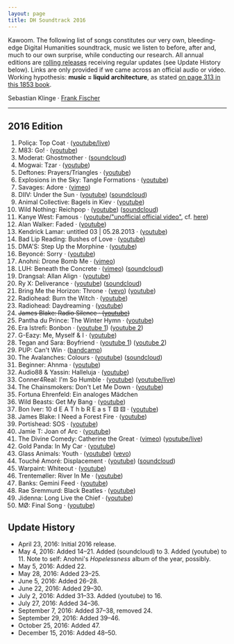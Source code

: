 ```yaml
---
layout: page
title: DH Soundtrack 2016
---
```


Kawoom. The following list of songs constitutes our very own, bleeding-edge Digital Humanities soundtrack, music we listen to before, after and, much to our own surprise, while conducting our research. All annual editions are [rolling releases](https://en.wikipedia.org/wiki/Rolling_release) receiving regular updates (see Update History below). Links are only provided if we came across an official audio or video. Working hypothesis: **music = liquid architecture**, as stated [on page 313 in this 1853 book](http://reader.digitale-sammlungen.de/de/fs1/object/display/bsb10598676_00329.html?zoom=1).

Sebastian Klinge &middot; [Frank Fischer](https://twitter.com/umblaetterer)

* * *

## 2016 Edition

  1. Poliça: Top Coat &middot; ([youtube/live](https://www.youtube.com/watch?v=EIoAs9wpaco))
  2. M83: Go! &middot; ([youtube](https://www.youtube.com/watch?v=U3YZTYXftzg))
  3. Moderat: Ghostmother &middot; ([soundcloud](https://soundcloud.com/moderat-official/ghostmother))
  4. Mogwai: Tzar &middot; ([youtube](https://www.youtube.com/watch?v=zvq6NEabA2Y))
  5. Deftones: Prayers/Triangles &middot; ([youtube](https://www.youtube.com/watch?v=D5BG_B8FWhI))
  6. Explosions in the Sky: Tangle Formations &middot; ([youtube](https://www.youtube.com/watch?v=h2PagQXYQIE))
  7. Savages: Adore &middot; ([vimeo](https://vimeo.com/150766416))
  8. DIIV: Under the Sun &middot; ([youtube](https://www.youtube.com/watch?v=zKbqyuaXolg)) ([soundcloud](https://soundcloud.com/capturedtracks/diiv-under-the-sun-official-single))
  9. Animal Collective: Bagels in Kiev &middot; ([youtube](https://www.youtube.com/watch?v=u1ijmmuJ2p8))
  10. Wild Nothing: Reichpop &middot; ([youtube](https://www.youtube.com/watch?v=2R8xrvVRztQ)) ([soundcloud](https://soundcloud.com/bella-union/wild-nothing-reichpop))
  11. Kanye West: Famous &middot; ([youtube/&#34;unofficial official video&#34;](https://www.youtube.com/watch?v=Q821mNXNw-I), cf. [here](http://www.theverge.com/2016/4/28/11526342/kanye-west-famous-music-video-aziz-ansari-eric-wareheim-tlop))
  12. Alan Walker: Faded &middot; ([youtube](https://www.youtube.com/watch?v=60ItHLz5WEA))
  13. Kendrick Lamar: untitled 03 &#x7c; 05.28.2013 &middot; ([youtube](https://www.youtube.com/watch?v=04HPkc6zRu0))
  14. Bad Lip Reading: Bushes of Love &middot; ([youtube](https://www.youtube.com/watch?v=RySHDUU2juM))
  15. DMA'S: Step Up the Morphine &middot; ([youtube](https://www.youtube.com/watch?v=vYTXXhkHHG0))
  16. Beyoncé: Sorry &middot; ([youtube](https://www.youtube.com/watch?v=QxsmWxxouIM))
  17. Anohni: Drone Bomb Me &middot; ([vimeo](https://vimeo.com/152637866))
  18. LUH: Beneath the Concrete &middot; ([vimeo](https://vimeo.com/163403615)) ([soundcloud](https://soundcloud.com/lostunderheaven/beneath-the-concrete))
  19. Drangsal: Allan Align &middot; ([youtube](https://www.youtube.com/watch?v=99o3AkxzTcQ))
  20. Ry X: Deliverance &middot; ([youtube](https://www.youtube.com/watch?v=Es4THnMzefA)) ([soundcloud](https://soundcloud.com/ry-x/deliverance1))
  21. Bring Me the Horizon: Throne &middot; ([vevo](http://www.vevo.com/watch/bring-me-the-horizon/throne/GB1101500803)) ([youtube](https://www.youtube.com/watch?v=uD7dM1wol6g))
  22. Radiohead: Burn the Witch &middot; ([youtube](https://www.youtube.com/watch?v=yI2oS2hoL0k))
  23. Radiohead: Daydreaming &middot; ([youtube](https://www.youtube.com/watch?v=TTAU7lLDZYU))
  24. ~~James Blake: Radio Silence &middot; ([youtube](https://www.youtube.com/watch?v=TTglDb7qjvQ))~~
  25. Pantha du Prince: The Winter Hymn &middot; ([youtube](https://www.youtube.com/watch?v=yBWo9xsJxGo))
  26. Era Istrefi: Bonbon &middot; ([youtube 1](https://www.youtube.com/watch?v=cedoBlUvBlI)) ([youtube 2](https://www.youtube.com/watch?v=qA5rsVEqEHc))
  27. G-Eazy: Me, Myself & I &middot; ([youtube](https://www.youtube.com/watch?v=Tfs5GOQK4dU))
  28. Tegan and Sara: Boyfriend &middot; ([youtube 1](https://www.youtube.com/watch?v=HJOHoiPGpac)) ([youtube 2](https://www.youtube.com/watch?v=Vp1kSFL3ESo))
  29. PUP: Can't Win &middot; ([bandcamp](https://puptheband.bandcamp.com/track/cant-win))
  30. The Avalanches: Colours &middot; ([youtube](https://www.youtube.com/watch?v=zLRPDovCpmM)) ([soundcloud](https://soundcloud.com/theavalanches/colours))
  31. Beginner: Ahnma &middot; ([youtube](https://www.youtube.com/watch?v=C6_Uk_2rkQg))
  32. Audio88 & Yassin: Halleluja &middot; ([youtube](https://www.youtube.com/watch?v=W5ZldUxaX7s))
  33. Conner4Real: I'm So Humble &middot; ([youtube](https://www.youtube.com/watch?v=tIpbYyR0OOI)) ([youtube/live](https://www.youtube.com/watch?v=XzbAEHdy8oU))
  34. The Chainsmokers: Don't Let Me Down &middot; ([youtube](https://www.youtube.com/watch?v=1Oezjm6Mmm8))
  35. Fortuna Ehrenfeld: Ein analoges Mädchen
  36. Wild Beasts: Get My Bang &middot; ([youtube](https://www.youtube.com/watch?v=8nkdZhFzglA))
  37. Bon Iver: 10 d E A T h b R E a s T ⚄ ⚄ &middot; ([youtube](https://www.youtube.com/watch?v=HNy7VtSsmu8))
  38. James Blake: I Need a Forest Fire &middot; ([youtube](https://www.youtube.com/watch?v=sAJgs1P-uUE))
  39. Portishead: SOS &middot; ([youtube](https://www.youtube.com/watch?v=WVe-9VWIcCo))
  40. Jamie T: Joan of Arc &middot; ([youtube](https://www.youtube.com/watch?v=U1K2YjlmcwY))
  41. The Divine Comedy: Catherine the Great &middot; ([vimeo](https://vimeo.com/171561867)) ([youtube/live](https://www.youtube.com/watch?v=2nJuX-1jINY))
  42. Gold Panda: In My Car &middot; ([youtube](https://www.youtube.com/watch?v=6YVhAILmqyo))
  43. Glass Animals: Youth &middot; ([youtube](https://www.youtube.com/watch?v=_ZdsmLgCVdU)) ([vevo](http://www.vevo.com/watch/glass-animals/youth-(official-video)/GB2DY1600050))
  44. Touché Amoré: Displacement &middot; ([youtube](https://www.youtube.com/watch?v=B9dVDKYsmu0)) ([soundcloud](https://soundcloud.com/epitaph-records/touche-amore-displacement))
  45. Warpaint: Whiteout &middot; ([youtube](https://www.youtube.com/watch?v=K1BqwONm4TE))
  46. Trentemøller: River In Me &middot; ([youtube](https://www.youtube.com/watch?v=0KMLyQjI5mI))
  47. Banks: Gemini Feed &middot; ([youtube](https://www.youtube.com/watch?v=2IeyrEUkBSk))
  48. Rae Sremmurd: Black Beatles &middot; ([youtube](https://www.youtube.com/watch?v=b8m9zhNAgKs))
  49. Jidenna: Long Live the Chief &middot; ([youtube](https://www.youtube.com/watch?v=H_AQFnqMY3E))
  50. MØ: Final Song &middot; ([youtube](https://www.youtube.com/watch?v=WUcXQ--yGWQ))

## Update History

  - April 23, 2016: Initial 2016 release.
  - May 4, 2016: Added 14–21. Added (soundcloud) to 3. Added (youtube) to 11. Note to self: Anohni's *Hopelessness* album of the year, possibly.
  - May 5, 2016: Added 22.
  - May 28, 2016: Added 23–25.
  - June 5, 2016: Added 26–28.
  - June 22, 2016: Added 29–30.
  - July 2, 2016: Added 31–33. Added (youtube) to 16.
  - July 27, 2016: Added 34–36.
  - September 7, 2016: Added 37–38, removed 24.
  - September 29, 2016: Added 39–46.
  - October 25, 2016: Added 47.
  - December 15, 2016: Added 48–50.
